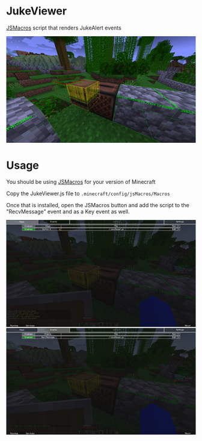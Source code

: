 # JukeViewer
[JSMacros](https://www.curseforge.com/minecraft/mc-mods/jsmacros) script that renders JukeAlert events

![Demo of the script](JukeViewer_1.png)

# Usage

You should be using [JSMacros](https://www.curseforge.com/minecraft/mc-mods/jsmacros) for your version of Minecraft

Copy the JukeViewer.js file to `.minecraft/config/jsMacros/Macros`

Once that is installed, open the JSMacros button and add the script to the "RecvMessage" event and as a Key event as well.

![Key Config](JukeViewer_2.png)
![Event Config](JukeViewer_3.png)

